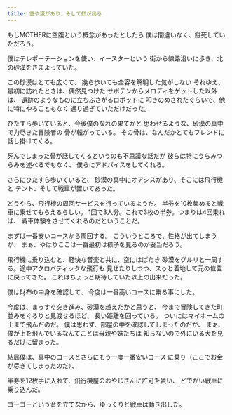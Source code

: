 ```yaml
---
title: 雲や嵐があり、そして虹が出る
---
```

もしMOTHERに空腹という概念があったとしたら
僕は間違いなく、餓死していただろう。

僕はテレポーテーションを使い、イースターという
街から線路沿いに歩き、北の砂漠をさまよっていた。

この砂漠はとても広くて、
幾ら歩いても全容を解明した気がしない
それゆえ、最初に訪れたときは、偶然見つけた
サボテンからメロディをゲットした以外は、
遺跡のようなものに立ちふさがるロボットに
叩きのめされたぐらいで、他に特にやることもなく
通り過ぎていただけだった。

ひたすら歩いていると、今後僕のなれの果てかと
思わせるような、砂漠の真中で力尽きた冒険者の
骨が転がっている。
その骨は、なんだかとてもフレンドに話し掛けてくる。

死んでしまった骨が話してくるというのも不思議な話だが
彼らは特にうらみつらみを述べるでもなく、
僕らにアドバイスをしてくれる。

さらにひたすら歩いていると、
砂漠の真中にオアシスがあり、そこには飛行機と
テント、そして戦車が置いてあった。

どうやら、飛行機の周回サービスを行っているようだ。
半券を10枚集めると戦車に乗せてもらえるらしい。
1回で3人分。これで3枚の半券。つまりは4回乗れば、
戦車体験をさせてくれるのだということだ。

まずは一番安いコースから周回する。
こういうところで、性格が出てしまうが、
まぁ、やはりここは一番最初は様子を見るのが妥当だろう。

飛行機に乗り込むと、軽快な音楽と共に、空にはばたき
砂漠をグルリと一周する。途中アクロバティックな飛行も
見せたりしつつ、スゥと着地して元の位置に戻ってきた。
これはちょっと期待していた以上の出来だった。

僕は財布の中身を確認して、
今度は一番高いコースに乗る事にした。

今度は、まっすぐ突き進み、砂漠を越えたかと思うと、
今まで冒険してきた町並みをぐるりと見渡せるほど、
長い距離を回っている。
ついにはマイホームの上まで飛んだのだ。
僕は思わず、部屋の中を確認してしまったのだが、
まぁ、僕が上を飛んでいるなんてことは母親や妹たちは
知らないので外にいる犬を見るだけに留まった。

結局僕は、真中のコースとさらにもう一度一番安いコース
に乗り（ここでお金が尽きてしまったのだ）、

半券を12枚手に入れて、飛行機屋のおやじさんに許可を貰い、
どでかい戦車に乗り込んだ。

ゴーゴーという音を立てながら、ゆっくりと戦車は動き出した。
